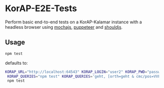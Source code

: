 # KorAP-E2E-Tests

Perform basic end-to-end tests on a KorAP-Kalamar instance with a headless browser using [mochajs](https://mochajs.org/), [puppeteer](https://github.com/puppeteer/puppeteer) and [shouldjs](https://shouldjs.github.io/).

## Usage

```bash
npm test
```

defaults to:

```bash
KORAP_URL="http://localhost:64543" KORAP_LOGIN="user2" KORAP_PWD="password2"\
 KORAP_QUERIES="npm test" KORAP_QUERIES='geht, [orth=geht & cmc/pos=VVFIN]'\
 npm test
```


